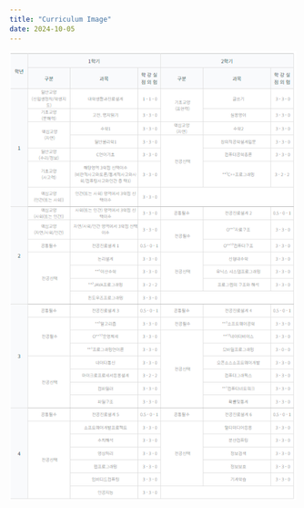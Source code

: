 ```yaml
---
title: "Curriculum Image"
date: 2024-10-05
---
```


<img src="/assets/media/curri.png" alt="Curriculum Image" style="max-width: 100%; height: auto;">
